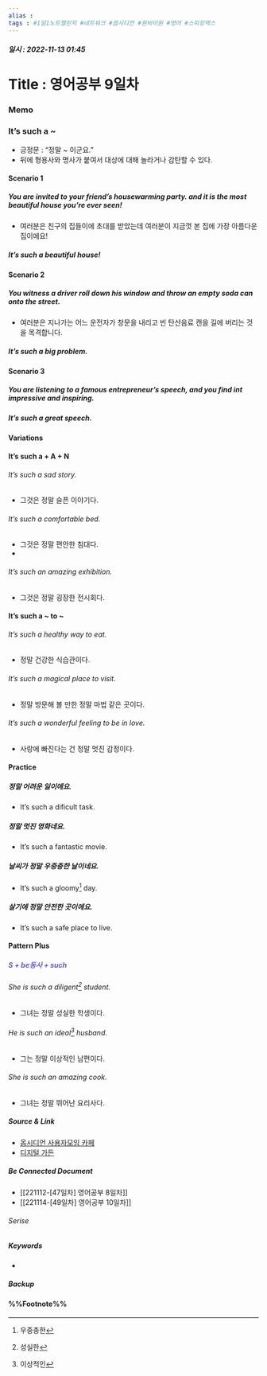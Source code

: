 ```yaml
---
alias : 
tags : #1일1노트챌린지 #네트워크 #옵시디언 #원바이원 #영어 #스피킹맥스
---
```


##### 일시 : 2022-11-13 01:45

# Title : 영어공부 9일차

### Memo

### It’s such a ~
- 긍정문 : “정말 ~ 이군요.”
- 뒤에 형용사와 명사가 붙여서 대상에 대해 놀라거나 감탄할 수 있다.

#### Scenario 1

##### You are invited to your friend’s housewarming party. and it is the most beautiful house you’re ever seen!
- 여러분은 친구의 집들이에 초대를 받았는데 여러분이 지금껏 본 집에 가장 아름다운 집이에요!

##### It’s such a beautiful house!

#### Scenario 2

##### You witness a driver roll down his window and throw an empty soda can onto the street.
- 여러분은 지나가는 어느 운전자가 창문을 내리고 빈 탄산음료 캔을 길에 버리는 것을 목격합니다.

##### It’s such a big problem.

#### Scenario 3

##### You are listening to a famous entrepreneur’s speech, and you find int impressive and inspiring.

##### It’s such a great speech.

#### Variations

#### It’s such a + A + N

###### It’s such a sad story.
- 그것은 정말 슬픈 이야기다.

###### It’s such a comfortable bed.
- 그것은 정말 편안한 침대다.
- 
###### It’s such an amazing exhibition.
- 그것은 정말 굉장한 전시회다.

#### It’s such a ~ to ~

###### It’s such a healthy way to eat.
- 정말 건강한 식습관이다.

###### It’s such a magical place to visit.
- 정말 방문해 볼 만한 정말 마법 같은 곳이다.

###### It’s such a wonderful feeling to be in love.
- 사랑에 빠진다는 건 정말 멋진 감정이다.

#### Practice

##### 정말 어려운 일이에요.
- It’s such a dificult task.

##### 정말 멋진 영화네요.
- It’s such a fantastic movie.

##### 날씨가 정말 우중충한 날이네요.
- It’s such a gloomy[^1] day.

##### 살기에 정말 안전한 곳이에요.
- It’s such a safe place to live.

#### Pattern Plus

##### <font color="SlateBlue">S + be동사 + such</font>

###### She is such a diligent[^2] student.
- 그녀는 정말 성실한 학생이다.

###### He is such an ideal[^3] husband.
- 그는 정말 이상적인 남편이다.

###### She is such an amazing cook.
- 그녀는 정말 뛰어난 요리사다.

##### Source & Link
- [옵시디언 사용자모임 카페](https://cafe.naver.com/obsidianary/2402)
- [디지털 가든](https://chunghasull.netlify.app/221113-48일차-영어공부-9일차)

##### Be Connected Document
- [[221112-[47일차] 영어공부 8일차]]
- [[221114-[49일차] 영어공부 10일차]]

###### Serise


##### Keywords
- 

##### Backup


#### %%Footnote%%

[^1]: 우중충한
[^2]: 성실한
[^3]: 이상적인